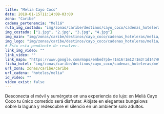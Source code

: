```yaml
---
title: "Melia Cayo Coco"
date: 2018-01-15T11:14:08-03:00
zona: "Caribe"
cadena_pertenencia: "Meliá"
ruta_img_costado: "img/zonas/caribe/destinos/cayo_coco/cadenas_hoteleras/melia/melia_cayo_coco/imagenes/"
img_costado: ["1.jpg", "2.jpg", "3.jpg", "4.jpg"]
img_main: "img/zonas/caribe/destinos/cayo_coco/cadenas_hoteleras/melia/melia_cayo_coco/melia_cayo_coco.jpg"
img_logo: "img/zonas/caribe/destinos/cayo_coco/cadenas_hoteleras/melia/melia_cayo_coco/logo/logo_melia_cayo_coco.jpg"
# Esto esta pendiente de resolver.
link_img_video: ""
link_video: ""
link_mapa: "https://www.google.com/maps/embed?pb=!1m16!1m12!1m3!1d14740.43046958638!2d-78.37020586999749!3d22.537641063210888!2m3!1f0!2f0!3f0!3m2!1i1024!2i768!4f13.1!2m1!1smelia+cayo+coco!5e0!3m2!1ses!2scl!4v1516026211540"
ficha_hotel: "img/zonas/caribe/destinos/cayo_coco/cadenas_hoteleras/melia/melia_cayo_coco/melia_cayo_coco.pdf"
url_zona: zonas/caribe/caribe
url_cadena: "hoteles/melia"
id_video: ""
video_exist: false
---
```

Desconecta el móvil y sumérgete en una experiencia de lujo: en Meliá Cayo Coco tu único cometido será disfrutar. Alójate en elegantes bungalows sobre la laguna y redescubre el silencio en un ambiente solo adultos.
